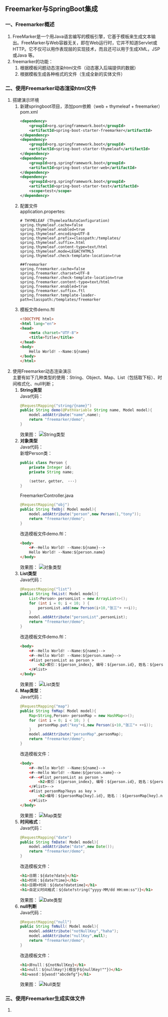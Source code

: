 ## Freemarker与SpringBoot集成
### 一、Freemarker概述
1. FreeMarker是一个用Java语言编写的模板引擎，它基于模板来生成文本输出。FreeMarker与Web容器无关，即在Web运行时，它并不知道Servlet或HTTP。它不仅可以用作表现层的实现技术，而且还可以用于生成XML，JSP或Java 等。  
1. freemarker的功能：
    1. 根据模板问题动态渲染html文件（动态塞入后端提供的数据）
    1. 根据模板生成各种格式的文件（生成全新的实体文件）

### 二、使用Freemarker动态渲染html文件
1. 搭建演示环境  
    1. 新建springboot项目，添加pom依赖（web + thymeleaf + freemarker）
        pom.xml
        ``` xml
        <dependency>
            <groupId>org.springframework.boot</groupId>
            <artifactId>spring-boot-starter-freemarker</artifactId>
        </dependency>
        <dependency>
            <groupId>org.springframework.boot</groupId>
            <artifactId>spring-boot-starter-thymeleaf</artifactId>
        </dependency>
        <dependency>
            <groupId>org.springframework.boot</groupId>
            <artifactId>spring-boot-starter-web</artifactId>
        </dependency>
        <dependency>
            <groupId>org.springframework.boot</groupId>
            <artifactId>spring-boot-starter-test</artifactId>
            <scope>test</scope>
        </dependency>
        ```
    1. 配置文件   
        application.propertes:
        ``` propertes
        # THYMELEAF (ThymeleafAutoConfiguration)
        spring.thymeleaf.cache=false
        spring.thymeleaf.enabled=true
        spring.thymeleaf.encoding=UTF-8
        spring.thymeleaf.prefix=classpath:/templates/
        spring.thymeleaf.suffix=.html
        spring.thymeleaf.content-type=text/html
        spring.thymeleaf.mode=LEGACYHTML5
        spring.thymeleaf.check-template-location=true

        ##freemarker
        spring.freemarker.cache=false
        spring.freemarker.charset=UTF-8
        spring.freemarker.check-template-location=true
        spring.freemarker.content-type=text/html
        spring.freemarker.enabled=true
        spring.freemarker.suffix=.ftl
        spring.freemarker.template-loader-path=classpath:/templates/freemarker
        ```
    1. 模板文件demo.ftl
        ``` html
        <!DOCTYPE html>
        <html lang="en">
        <head>
            <meta charset="UTF-8">
            <title>Title</title>
        </head>
        <body>
            Hello World! --Name:${name}
        </body>
        </html>
        ```
1. 使用Freemarker动态渲染演示  
    主要有如下几种类型的使用：String、Object、Map、List（包括取下标）、时间格式化、null判断；   
    1. **String类型**   
        Java代码：
        ``` java
        @RequestMapping("string/{name}")
        public String demo(@PathVariable String name, Model model){
            model.addAttribute("name",name);
            return "freemarker/demo";
        }
        ```  
        效果图：    ![String类型](https://github.com/ZephyrLai/SpringBoot-BasicModules/raw/master/springboot-freemarker/src/main/resources/static/pic/fm-string.png)  
    1. **对象类型**  
        Java代码：  
        新增Person类：  
        ``` java 
        public class Person {
            private Integer id;
            private String name;
            
            (setter、getter、 ···)
        }
        ```
        FreemarkerController.java
        ``` java
        @RequestMapping("obj")
        public String fmObj( Model model){
            model.addAttribute("person",new Person(1,"tony"));
            return "freemarker/demo";
        }
        ```
        改造模板文件demo.ftl：
        ``` html
        <body>
            <#--Hello World! --Name:${name}-->
            Hello World! --Name:${person.name}
        </body>
        ```
         效果图：   ![对象类型](https://github.com/ZephyrLai/SpringBoot-BasicModules/raw/master/springboot-freemarker/src/main/resources/static/pic/fm-obj.png)  
    1. **List类型**  
        Java代码：
        ``` java
        @RequestMapping("list")
        public String fmList( Model model){
            List<Person> personList = new ArrayList<>();
            for (int i = 0; i < 10; ) {
                personList.add(new Person(i+10,"张三"+ ++i));
            }
            model.addAttribute("personList",personList);
            return "freemarker/demo";
        }
        ``` 
        改造模板文件demo.ftl：
        ``` html
        <body>
            <#--Hello World! --Name:${name}-->
            <#--Hello World! --Name:${person.name}-->
            <#list personList as person >
                <h2>索引：${person_index}, 编号：${person.id}, 姓名：${person.name},Hello World!</h2>
            </#list>
        </body>
        ```
        效果图：   ![List类型](https://github.com/ZephyrLai/SpringBoot-BasicModules/raw/master/springboot-freemarker/src/main/resources/static/pic/fm-list.png)  
    1. **Map类型**：  
        Java代码：  
        ``` java
        @RequestMapping("map")
        public String fmMap( Model model){
            Map<String,Person> personMap = new HashMap<>();
            for (int i = 0; i < 10; ) {
                personMap.put("key"+i,new Person(i+10,"张三"+ ++i));
            }
            model.addAttribute("personMap",personMap);
            return "freemarker/demo";
        }
        ```
        改造模板文件：
        ``` html
        <body>
            <#--Hello World! --Name:${name}-->
            <#--Hello World! --Name:${person.name}-->
            <#--<#list personList as person >
                <h2>索引：${person_index}, 编号：${person.id}, 姓名：${person.name},Hello World!</h2>
            </#list>-->
            <#list personMap?keys as key >
                <h2>编号：${personMap[key].id}, 姓名：：${personMap[key].name},Hello World!</h2>
            </#list>
        </body>
        ```
        效果图：    ![Map类型](https://github.com/ZephyrLai/SpringBoot-BasicModules/raw/master/springboot-freemarker/src/main/resources/static/pic/fm-map.png)  
    1. **时间格式**：  
        Java代码：  
        ``` java
        @RequestMapping("date")
        public String fmDate( Model model){
            model.addAttribute("date",new Date());
            return "freemarker/demo";
        }
        ```
        改造模板文件：
        ``` html
        <h1>日期：${date?date}</h1>
        <h1>时间：${date?time}</h1>
        <h1>日期+时间：${date?datetime}</h1>
        <h1>自定义时间格式：${date?string("yyyy-MM/dd HH:mm:ss")}</h1>
        ```
        效果图：   ![Date类型](https://github.com/ZephyrLai/SpringBoot-BasicModules/raw/master/springboot-freemarker/src/main/resources/static/pic/fm-date.png)  
    1. **null判断**  
        Java代码：
        ``` java
        @RequestMapping("null")
        public String fmNull( Model model){
            model.addAttribute("notNullKey","haha");
            model.addAttribute("nullKey",null);
            return "freemarker/demo";
        }
        ```
        改造模板文件：
        ``` html
        <h1>非null：${notNullKey}</h1>
        <h1>null：${nullKey!}(相当于${nullKey!""})</h1>
        <h1>wasd：${wasd!"abcdefg"}</h1>
        ```
        效果图：   ![Null类型](https://github.com/ZephyrLai/SpringBoot-BasicModules/raw/master/springboot-freemarker/src/main/resources/static/pic/fm-null.png)  

### 三、使用Freemarker生成实体文件
1. 

